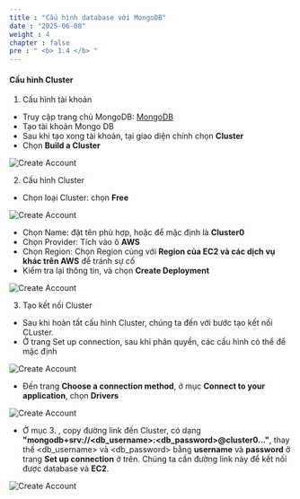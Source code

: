 ```yaml
---
title : "Cấu hình database với MongoDB"
date : "2025-06-08"
weight : 4
chapter : false
pre : " <b> 1.4 </b> "
---
```


#### Cấu hình Cluster

1. Cấu hình tài khoản

- Truy cập trang chủ MongoDB: [MongoDB](https://account.mongodb.com/)
- Tạo tài khoản Mongo DB
- Sau khi tạo xong tài khoản, tại giao diện chính chọn **Cluster**
- Chọn **Build a Cluster**

![Create Account](/NestJS-AWS-workshop/images/1/DB.PNG)

2. Cấu hình Cluster

- Chọn loại Cluster: chọn **Free**

![Create Account](/NestJS-AWS-workshop/images/1/DB1.PNG)

- Chọn Name: đặt tên phù hợp, hoặc để mặc định là **Cluster0**
- Chọn Provider: Tích vào ô **AWS**
- Chọn Region: Chọn Region cùng với **Region của EC2 và các dịch vụ khác trên AWS** để tránh sự cố
- Kiểm tra lại thông tin, và chọn **Create Deployment**

![Create Account](/NestJS-AWS-workshop/images/1/DB2.PNG)

3. Tạo kết nối Cluster

- Sau khi hoàn tất cấu hình Cluster, chúng ta đến với bước tạo kết nối CLuster.
- Ở trang Set up connection, sau khi phân quyền, các cấu hình có thể để mặc định

![Create Account](/NestJS-AWS-workshop/images/1/DB3.png)

- Đến trang **Choose a connection method**, ở mục **Connect to your application**, chọn **Drivers**

![Create Account](/NestJS-AWS-workshop/images/1/DB4.png)

- Ở mục 3. , copy đường link đến Cluster, có dạng **"mongodb+srv://<db_username>:<db_password>@cluster0..."**, thay thế <db_username> và <db_password> bằng **username** và **password** ở trang **Set up connection** ở trên. Chúng ta cần đường link này để kết nối được database và **EC2**.

![Create Account](/NestJS-AWS-workshop/images/1/DB5.png)


